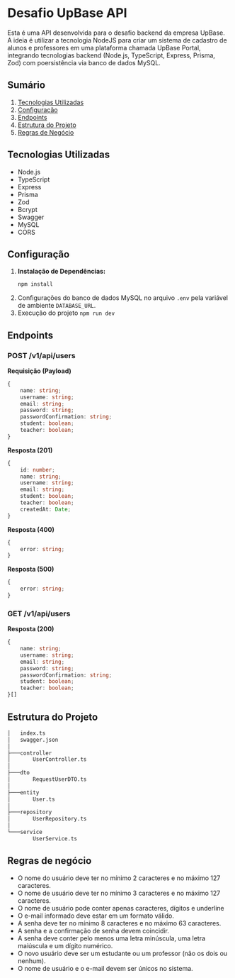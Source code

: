 # Desafio UpBase API

Esta é uma API desenvolvida para o desafio backend da empresa UpBase. A ideia é utilizar a tecnologia NodeJS para criar um sistema de cadastro de alunos e professores em uma plataforma chamada UpBase Portal, integrando tecnologias backend (Node.js, TypeScript, Express, Prisma, Zod) com poersistência via banco de dados MySQL.

## Sumário
1. [Tecnologias Utilizadas](#tecnologias-utilizadas)
2. [Configuração](#configuração)
3. [Endpoints](#endpoints)
4. [Estrutura do Projeto](#estrutura-do-projeto)
5. [Regras de Negócio](#regras-de-negócio)

## Tecnologias Utilizadas

- Node.js
- TypeScript
- Express
- Prisma
- Zod
- Bcrypt
- Swagger
- MySQL
- CORS

## Configuração
1. **Instalação de Dependências:**
   ```bash
   npm install
   ```
2. Configurações do banco de dados MySQL no arquivo `.env` pela variável de ambiente `DATABASE_URL`.
3. Execução do projeto `npm run dev`

## Endpoints
### POST /v1/api/users

**Requisição (Payload)**
```typescript
{
    name: string;
    username: string;
    email: string;
    password: string;
    passwordConfirmation: string;
    student: boolean;
    teacher: boolean;
}
```
**Resposta (201)**
```typescript
{
    id: number;
    name: string;
    username: string;
    email: string;
    student: boolean;
    teacher: boolean;
    createdAt: Date;
}
```
**Resposta (400)**
```typescript
{
    error: string;
}
```
**Resposta (500)**
```typescript
{
    error: string;
}
```

### GET /v1/api/users

**Resposta (200)**
```typescript
{
    name: string;
    username: string;
    email: string;
    password: string;
    passwordConfirmation: string;
    student: boolean;
    teacher: boolean;
}[]
```

## Estrutura do Projeto
```bash
│   index.ts
│   swagger.json
│
├───controller
│       UserController.ts
│
├───dto
│       RequestUserDTO.ts
│
├───entity
│       User.ts
│
├───repository
│       UserRepository.ts
│
└───service
        UserService.ts
```

## Regras de negócio
- O nome do usuário deve ter no mínimo 2 caracteres e no máximo 127 caracteres.
- O nome de usuário deve ter no mínimo 3 caracteres e no máximo 127 caracteres.
- O nome de usuário pode conter apenas caracteres, dígitos e underline
- O e-mail informado deve estar em um formato válido.
- A senha deve ter no mínimo 8 caracteres e no máximo 63 caracteres.
- A senha e a confirmação de senha devem coincidir.
- A senha deve conter pelo menos uma letra minúscula, uma letra maiúscula e um dígito numérico.
- O novo usuário deve ser um estudante ou um professor (não os dois ou nenhum).
- O nome de usuário e o e-mail devem ser únicos no sistema.